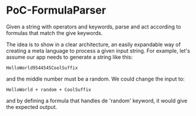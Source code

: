 # PoC-FormulaParser
Given a string with operators and keywords, parse and act according to formulas that match the give keywords.

The idea is to show in a clear architecture, an easily expandable way of creating a meta language to process a given input string.
For example, let's assume our app needs to generate a string like this:

```
HelloWorld9544545CoolSuffix
```

and the middle number must be a random. We could change the input to:

```
HelloWorld + random + CoolSuffix
```

and by defining a formula that handles de 'random' keyword, it would give the expected output.
